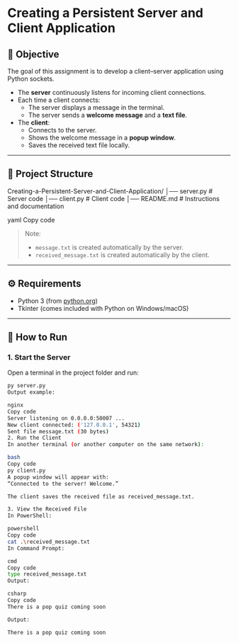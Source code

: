 # Creating a Persistent Server and Client Application

## 🎯 Objective
The goal of this assignment is to develop a client–server application using Python sockets.

- The **server** continuously listens for incoming client connections.
- Each time a client connects:
  - The server displays a message in the terminal.
  - The server sends a **welcome message** and a **text file**.
- The **client**:
  - Connects to the server.
  - Shows the welcome message in a **popup window**.
  - Saves the received text file locally.

---

## 📂 Project Structure

Creating-a-Persistent-Server-and-Client-Application/
│── server.py # Server code
│── client.py # Client code
│── README.md # Instructions and documentation

yaml
Copy code

> Note:  
> - `message.txt` is created automatically by the server.  
> - `received_message.txt` is created automatically by the client.  

---

## ⚙️ Requirements
- Python 3 (from [python.org](https://www.python.org/downloads/))
- Tkinter (comes included with Python on Windows/macOS)

---

## 🚀 How to Run

### 1. Start the Server
Open a terminal in the project folder and run:
```bash
py server.py
Output example:

nginx
Copy code
Server listening on 0.0.0.0:50007 ...
New client connected: ('127.0.0.1', 54321)
Sent file message.txt (30 bytes)
2. Run the Client
In another terminal (or another computer on the same network):

bash
Copy code
py client.py
A popup window will appear with:
“Connected to the server! Welcome.”

The client saves the received file as received_message.txt.

3. View the Received File
In PowerShell:

powershell
Copy code
cat .\received_message.txt
In Command Prompt:

cmd
Copy code
type received_message.txt
Output:

csharp
Copy code
There is a pop quiz coming soon

Output:

There is a pop quiz coming soon
